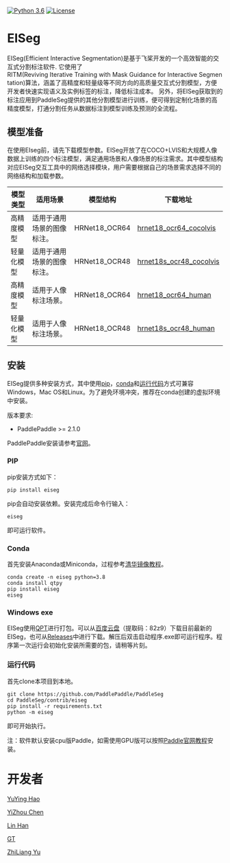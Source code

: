 [![Python 3.6](https://img.shields.io/badge/python-3.6+-blue.svg)](https://www.python.org/downloads/release/python-360/) [![License](https://img.shields.io/badge/license-Apache%202-blue.svg)](LICENSE)
<!-- [![GitHub release](https://img.shields.io/github/release/Naereen/StrapDown.js.svg)](https://github.com/PaddleCV-SIG/iseg/releases) -->

# EISeg

EISeg(Efficient Interactive Segmentation)是基于飞桨开发的一个高效智能的交互式分割标注软件. 它使用了RITM(Reviving Iterative Training with Mask Guidance for Interactive Segmentation)算法，涵盖了高精度和轻量级等不同方向的高质量交互式分割模型，方便开发者快速实现语义及实例标签的标注，降低标注成本。 另外，将EISeg获取到的标注应用到PaddleSeg提供的其他分割模型进行训练，便可得到定制化场景的高精度模型，打通分割任务从数据标注到模型训练及预测的全流程。



## 模型准备
在使用EIseg前，请先下载模型参数。EISeg开放了在COCO+LVIS和大规模人像数据上训练的四个标注模型，满足通用场景和人像场景的标注需求。其中模型结构对应EISeg交互工具中的网络选择模块，用户需要根据自己的场景需求选择不同的网络结构和加载参数。

| 模型类型 | 适用场景 | 模型结构 | 下载地址|
| --- | --- | --- | ---|
| 高精度模型  | 适用于通用场景的图像标注。 |HRNet18_OCR64 | [hrnet18_ocr64_cocolvis](https://bj.bcebos.com/paddleseg/dygraph/interactive_segmentation/ritm/hrnet18_ocr64_cocolvis.pdparams) |
| 轻量化模型  | 适用于通用场景的图像标注。 |HRNet18_OCR48 | [hrnet18s_ocr48_cocolvis](https://bj.bcebos.com/paddleseg/dygraph/interactive_segmentation/ritm/hrnet18s_ocr48_cocolvis.pdparams) |
| 高精度模型  | 适用于人像标注场景。 |HRNet18_OCR64 | [hrnet18_ocr64_human](https://bj.bcebos.com/paddleseg/dygraph/interactive_segmentation/ritm/hrnet18_ocr64_human.pdparams) |
| 轻量化模型  | 适用于人像标注场景。 |HRNet18_OCR48 | [hrnet18s_ocr48_human](https://bj.bcebos.com/paddleseg/dygraph/interactive_segmentation/ritm/hrnet18s_ocr48_human.pdparams) |




## 安装

EISeg提供多种安装方式，其中使用[pip](#PIP)，[conda](#Conda)和[运行代码](#运行代码)方式可兼容Windows，Mac OS和Linux。为了避免环境冲突，推荐在conda创建的虚拟环境中安装。

版本要求:

* PaddlePaddle >= 2.1.0

PaddlePaddle安装请参考[官网](https://www.paddlepaddle.org.cn/install/quick?docurl=/documentation/docs/zh/install/pip/windows-pip.html)。

### PIP

pip安装方式如下：

```shell
pip install eiseg
```
pip会自动安装依赖。安装完成后命令行输入：
```shell
eiseg
```
即可运行软件。

### Conda
首先安装Anaconda或Miniconda，过程参考[清华镜像教程](https://mirrors.tuna.tsinghua.edu.cn/help/anaconda/)。

```shell
conda create -n eiseg python=3.8
conda install qtpy
pip install eiseg
eiseg
```

### Windows exe

EISeg使用[QPT](https://github.com/GT-ZhangAcer/QPT)进行打包。可以从[百度云盘](https://pan.baidu.com/s/1K7cbNnlCtfEXcuiamdxjWA)（提取码：82z9）下载目前最新的EISeg，也可从[Releases](https://github.com/PaddleCV-SIG/EISeg/releases)中进行下载。解压后双击启动程序.exe即可运行程序。程序第一次运行会初始化安装所需要的包，请稍等片刻。

### 运行代码

首先clone本项目到本地。
```shell
git clone https://github.com/PaddlePaddle/PaddleSeg
cd PaddleSeg/contrib/eiseg
pip install -r requirements.txt
python -m eiseg
```
即可开始执行。

注：软件默认安装cpu版Paddle，如需使用GPU版可以按照[Paddle官网教程](https://www.paddlepaddle.org.cn/install/quick)安装。

# 开发者
[YuYing Hao](https://github.com/haoyuying)

[YiZhou Chen](https://github.com/geoyee)

[Lin Han](https://github.com/linhandev/)

[GT](https://github.com/GT-ZhangAcer)

[ZhiLiang Yu](https://github.com/yzl19940819)

<!-- [![Sparkline](https://stars.medv.io/Naereen/badges.svg)](https://stars.medv.io/PaddleCV-SIG/iseg) -->
